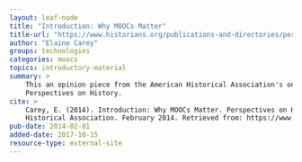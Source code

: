 ```yaml
---
layout: leaf-node
title: "Introduction: Why MOOCs Matter"
title-url: "https://www.historians.org/publications-and-directories/perspectives-on-history/february-2014/historians-respond-to-moocs"
author: "Elaine Carey"
groups: technologies
categories: moocs
topics: introductory-material
summary: >
    This an opinion piece from the American Historical Association's online magazine,
    Perspectives on History.
cite: >
    Carey, E. (2014). Introduction: Why MOOCs Matter. Perspectives on History. American
    Historical Association. February 2014. Retrieved from: https://www.historians.org/publications-and-directories/perspectives-on-history/february-2014/historians-respond-to-moocs
pub-date: 2014-02-01
added-date: 2017-10-15
resource-type: external-site
---
```

